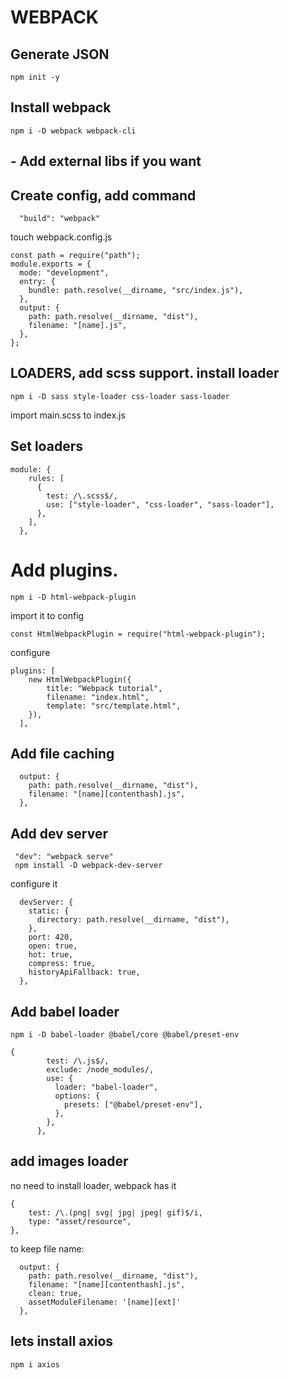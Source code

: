 # WEBPACK

## Generate JSON

```
npm init -y
```

## Install webpack

```
npm i -D webpack webpack-cli
```

## - Add external libs if you want

## Create config, add command

```
  "build": "webpack"
```

touch webpack.config.js

```
const path = require("path");
module.exports = {
  mode: "development",
  entry: {
    bundle: path.resolve(__dirname, "src/index.js"),
  },
  output: {
    path: path.resolve(__dirname, "dist"),
    filename: "[name].js",
  },
};
```

## LOADERS, add scss support. install loader

```
npm i -D sass style-loader css-loader sass-loader
```

import main.scss to index.js

## Set loaders

```
module: {
    rules: [
      {
        test: /\.scss$/,
        use: ["style-loader", "css-loader", "sass-loader"],
      },
    ],
  },
```

# Add plugins.

```
npm i -D html-webpack-plugin
```

import it to config

```
const HtmlWebpackPlugin = require("html-webpack-plugin");
```

configure

```
plugins: [
    new HtmlWebpackPlugin({
        title: "Webpack tutorial",
        filename: "index.html",
        template: "src/template.html",
    }),
  ],
```

## Add file caching

```
  output: {
    path: path.resolve(__dirname, "dist"),
    filename: "[name][contenthash].js",
  },
```

## Add dev server

```
 "dev": "webpack serve"
 npm install -D webpack-dev-server
```

configure it

```
  devServer: {
    static: {
      directory: path.resolve(__dirname, "dist"),
    },
    port: 420,
    open: true,
    hot: true,
    compress: true,
    historyApiFallback: true,
  },
```

## Add babel loader

```
npm i -D babel-loader @babel/core @babel/preset-env
```

```
{
        test: /\.js$/,
        exclude: /node_modules/,
        use: {
          loader: "babel-loader",
          options: {
            presets: ["@babel/preset-env"],
          },
        },
      },
```

## add images loader

no need to install loader, webpack has it

```
{
    test: /\.(png| svg| jpg| jpeg| gif)$/i,
    type: "asset/resource",
},
```

to keep file name:

```
  output: {
    path: path.resolve(__dirname, "dist"),
    filename: "[name][contenthash].js",
    clean: true,
    assetModuleFilename: '[name][ext]'
  },
```

## lets install axios

```
npm i axios
```
